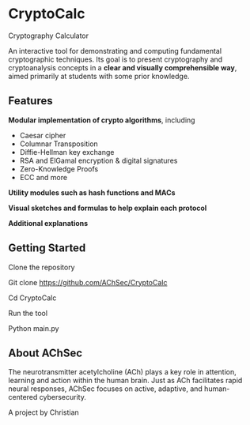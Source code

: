 # CryptoCalc
Cryptography Calculator

An interactive tool for demonstrating and computing fundamental cryptographic techniques. Its goal is to present cryptography and cryptoanalysis concepts in a **clear and visually comprehensible way**, aimed primarily at students with some prior knowledge. 

## Features ##
**Modular implementation of crypto algorithms**, including
-	Caesar cipher
-	Columnar Transposition
-	Diffie-Hellman key exchange
-	RSA and ElGamal encryption & digital signatures
-	Zero-Knowledge Proofs
-	ECC and more
  
**Utility modules such as hash functions and MACs**

**Visual sketches and formulas to help explain each protocol**

**Additional explanations**

## Getting Started ##
Clone the repository

Git clone https://github.com/AChSec/CryptoCalc

Cd CryptoCalc

Run the tool

Python main.py

## About AChSec ## 
The neurotransmitter acetylcholine (ACh) plays a key role in attention, learning and action within the human brain. Just as ACh facilitates rapid neural responses, AChSec focuses on active, adaptive, and human-centered cybersecurity.

A project by Christian
